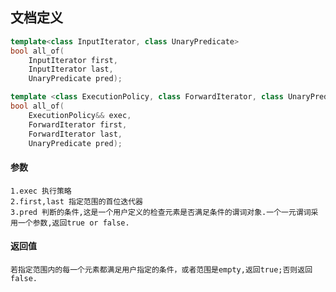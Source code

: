 ## 文档定义
``` c++
template<class InputIterator, class UnaryPredicate>
bool all_of(
    InputIterator first,
    InputIterator last,
    UnaryPredicate pred);

template <class ExecutionPolicy, class ForwardIterator, class UnaryPredicate>
bool all_of(
    ExecutionPolicy&& exec,
    ForwardIterator first,
    ForwardIterator last,
    UnaryPredicate pred);
```
#### 参数
    1.exec 执行策略
    2.first,last 指定范围的首位迭代器
    3.pred 判断的条件,这是一个用户定义的检查元素是否满足条件的谓词对象.一个一元谓词采用一个参数,返回true or false.
    
#### 返回值
    若指定范围内的每一个元素都满足用户指定的条件，或者范围是empty,返回true;否则返回false.
